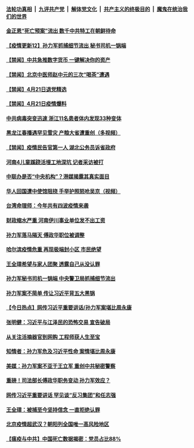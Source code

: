 

####  [法轮功真相](../../../../basic/blob/master/README.md?t=04221001) &nbsp;|&nbsp; [九评共产党](../../../../9ping.md/blob/master/README.md?t=04221001) &nbsp;|&nbsp; [解体党文化](../../../../jtdwh.md/blob/master/README.md?t=04221001)  &nbsp;|&nbsp; [共产主义的终极目的](../../../../gczydzjmd.md/blob/master/README.md?t=04221001) &nbsp;|&nbsp; [魔鬼在统治我们的世界](../../../../mgztzwmdsj.md/blob/master/README.md?t=04221001) 

#### [金正恩“死亡预案”流出 数千中共特工在朝鲜待命](../pages/prog204/a102828627.md?t=04221001) 

#### [【疫情更新12】孙力军抓捕细节流出 秘书司机一锅端](../pages/prog204/a102826938.md?t=04221001) 


#### [【禁闻】中共急推数字货币 一键解决你的资产](../pages/prog204/a102828539.md?t=04221001) 

#### [【禁闻】北京中医师赵中元的三次“喝茶”遭遇](../pages/prog204/a102828469.md?t=04221001) 

#### [【禁闻】4月21日退党精选](../pages/prog204/a102828490.md?t=04221001) 

#### [【禁闻】4月21日疫情爆料](../pages/prog204/a102828471.md?t=04221001) 

#### [中共病毒突变迅速 浙江11名患者体内发现33种变体](../pages/prog204/a102828410.md?t=04221001) 

#### [黑龙江春播遇罕见雪灾 产粮大省遭重创（多视频）](../pages/prog204/a102828409.md?t=04221001) 

#### [【禁闻】疫情民告官第一人 湖北公务员诉省政府](../pages/prog204/a102828379.md?t=04221001) 

#### [河南4儿童蹊跷活埋工地深坑 记者采访被打](../pages/prog204/a102828366.md?t=04221001) 

#### [中联办是否“中央机构”？港媒揭露其真实面目](../pages/prog204/a102828290.md?t=04221001) 

#### [华人回国遭中使馆阻挠 手举护照怒呛吴京（视频）](../pages/prog204/a102828224.md?t=04221001) 

#### [台湾命理师：今年共有四波疫情来袭](../pages/prog204/a102828185.md?t=04221001) 

#### [财政缩水严重 河南伊川事业单位发不出工资](../pages/prog204/a102828174.md?t=04221001) 

#### [孙力军落马隔天 傅政华职位被调整](../pages/prog204/a102828279.md?t=04221001) 

#### [哈尔滨疫情危重 再现极端封小区 市民绝望](../pages/prog204/a102828091.md?t=04221001) 

#### [王全璋希望与家人团聚 透露自己从没认罪](../pages/prog204/a102828094.md?t=04221001) 

#### [孙力军秘书司机一锅端 中央警卫局抓捕细节流出](../pages/prog204/a102828085.md?t=04221001) 

#### [孙力军案不简单 传让习近平背五大黑锅](../pages/prog204/a102828028.md?t=04221001) 

#### [【今日热点】网传习近平重要讲话/孙力军案堪比周永康](../pages/prog204/a102828000.md?t=04221001) 

#### [张明健：习近平与江泽民的恐怖交易 宣告破局](../pages/prog204/a102828015.md?t=04221001) 

#### [从关注活摘器官到网购 工程师获人生至宝](../pages/prog204/a102827937.md?t=04221001) 

#### [知情者：孙力军危及习近平性命 案情堪比周永康](../pages/prog204/a102827949.md?t=04221001) 

#### [美媒：孙力军案不亚于王立军 重创中共秘密警察](../pages/prog204/a102827852.md?t=04221001) 

#### [重磅！司法部长傅政华职务变动 孙力军效应？](../pages/prog204/a102827857.md?t=04221001) 

#### [网传习近平重要讲话 罕见谈“反习集团”和任志强](../pages/prog204/a102827820.md?t=04221001) 

#### [王全璋：被捕至今坚持信念 一直拒绝认罪](../pages/prog204/a102827826.md?t=04221001) 

#### [北京疫情超武汉？朝阳列全国唯一高风险地区](../pages/prog204/a102827804.md?t=04221001) 

#### [【瘟疫与中共】中国死亡数据揭密：党员占比88%](../pages/prog204/a102816683.md?t=04221001) 

